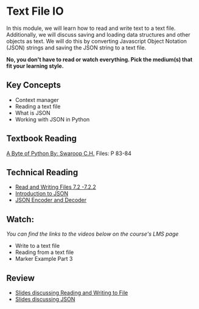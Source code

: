 # Text File IO

In this module, we will learn how to read and write text to a text file.
Additionally, we will discuss saving and loading data structures and other
objects as text. We will do this by converting Javascript Object Notation
(JSON) strings and saving the JSON string to a text file.

**No, you don't have to read or watch everything. Pick the medium(s) that fit
your learning style.**

## Key Concepts

- Context manager
- Reading a text file
- What is JSON
- Working with JSON in Python

## Textbook Reading

[A Byte of Python By: Swaroop C.H.](https://open.umn.edu/opentextbooks/textbooks/a-byte-of-python) Files: P 83-84

## Technical Reading

- [Read and Writing Files 7.2 -7.2.2](https://docs.python.org/3/tutorial/inputoutput.html#reading-and-writing-files)
- [Introduction to JSON](https://www.json.org/json-en.html)
- [JSON Encoder and Decoder](https://docs.python.org/3/library/json.html)

  
## Watch:

*You can find the links to the videos below on the course's LMS page*

- Write to a text file
- Reading from a text file
- Marker Example Part 3


## Review

- [Slides discussing Reading and Writing to File](https://docs.google.com/presentation/d/1vphdkWSPbaoFJT-ncliScilnc7qu_cZa2ECu-elq7C4/edit?usp=sharing)
- [Slides discussing JSON](https://docs.google.com/presentation/d/18FCZcSxxMuHWGBs0IKhGlStijjLn5to7QyKbTlCvka4/edit?usp=sharing)
  